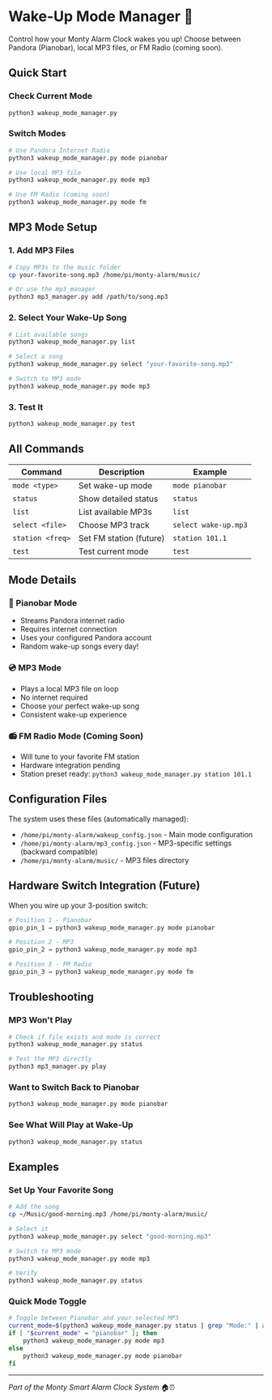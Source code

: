 # Wake-Up Mode Manager 🎵

Control how your Monty Alarm Clock wakes you up! Choose between Pandora (Pianobar), local MP3 files, or FM Radio (coming soon).

## Quick Start

### Check Current Mode
```bash
python3 wakeup_mode_manager.py
```

### Switch Modes
```bash
# Use Pandora Internet Radio
python3 wakeup_mode_manager.py mode pianobar

# Use local MP3 file
python3 wakeup_mode_manager.py mode mp3

# Use FM Radio (coming soon)
python3 wakeup_mode_manager.py mode fm
```

## MP3 Mode Setup

### 1. Add MP3 Files
```bash
# Copy MP3s to the music folder
cp your-favorite-song.mp3 /home/pi/monty-alarm/music/

# Or use the mp3_manager
python3 mp3_manager.py add /path/to/song.mp3
```

### 2. Select Your Wake-Up Song
```bash
# List available songs
python3 wakeup_mode_manager.py list

# Select a song
python3 wakeup_mode_manager.py select "your-favorite-song.mp3"

# Switch to MP3 mode
python3 wakeup_mode_manager.py mode mp3
```

### 3. Test It
```bash
python3 wakeup_mode_manager.py test
```

## All Commands

| Command | Description | Example |
|---------|-------------|---------|
| `mode <type>` | Set wake-up mode | `mode pianobar` |
| `status` | Show detailed status | `status` |
| `list` | List available MP3s | `list` |
| `select <file>` | Choose MP3 track | `select wake-up.mp3` |
| `station <freq>` | Set FM station (future) | `station 101.1` |
| `test` | Test current mode | `test` |

## Mode Details

### 🎹 Pianobar Mode
- Streams Pandora internet radio
- Requires internet connection
- Uses your configured Pandora account
- Random wake-up songs every day!

### 💿 MP3 Mode
- Plays a local MP3 file on loop
- No internet required
- Choose your perfect wake-up song
- Consistent wake-up experience

### 📻 FM Radio Mode (Coming Soon)
- Will tune to your favorite FM station
- Hardware integration pending
- Station preset ready: `python3 wakeup_mode_manager.py station 101.1`

## Configuration Files

The system uses these files (automatically managed):

- `/home/pi/monty-alarm/wakeup_config.json` - Main mode configuration
- `/home/pi/monty-alarm/mp3_config.json` - MP3-specific settings (backward compatible)
- `/home/pi/monty-alarm/music/` - MP3 files directory

## Hardware Switch Integration (Future)

When you wire up your 3-position switch:

```bash
# Position 1 - Pianobar
gpio_pin_1 → python3 wakeup_mode_manager.py mode pianobar

# Position 2 - MP3
gpio_pin_2 → python3 wakeup_mode_manager.py mode mp3

# Position 3 - FM Radio
gpio_pin_3 → python3 wakeup_mode_manager.py mode fm
```

## Troubleshooting

### MP3 Won't Play
```bash
# Check if file exists and mode is correct
python3 wakeup_mode_manager.py status

# Test the MP3 directly
python3 mp3_manager.py play
```

### Want to Switch Back to Pianobar
```bash
python3 wakeup_mode_manager.py mode pianobar
```

### See What Will Play at Wake-Up
```bash
python3 wakeup_mode_manager.py status
```

## Examples

### Set Up Your Favorite Song
```bash
# Add the song
cp ~/Music/good-morning.mp3 /home/pi/monty-alarm/music/

# Select it
python3 wakeup_mode_manager.py select "good-morning.mp3"

# Switch to MP3 mode
python3 wakeup_mode_manager.py mode mp3

# Verify
python3 wakeup_mode_manager.py status
```

### Quick Mode Toggle
```bash
# Toggle between Pianobar and your selected MP3
current_mode=$(python3 wakeup_mode_manager.py status | grep "Mode:" | awk '{print $2}')
if [ "$current_mode" = "pianobar" ]; then
    python3 wakeup_mode_manager.py mode mp3
else
    python3 wakeup_mode_manager.py mode pianobar
fi
```

---

*Part of the Monty Smart Alarm Clock System* 🏠⏰